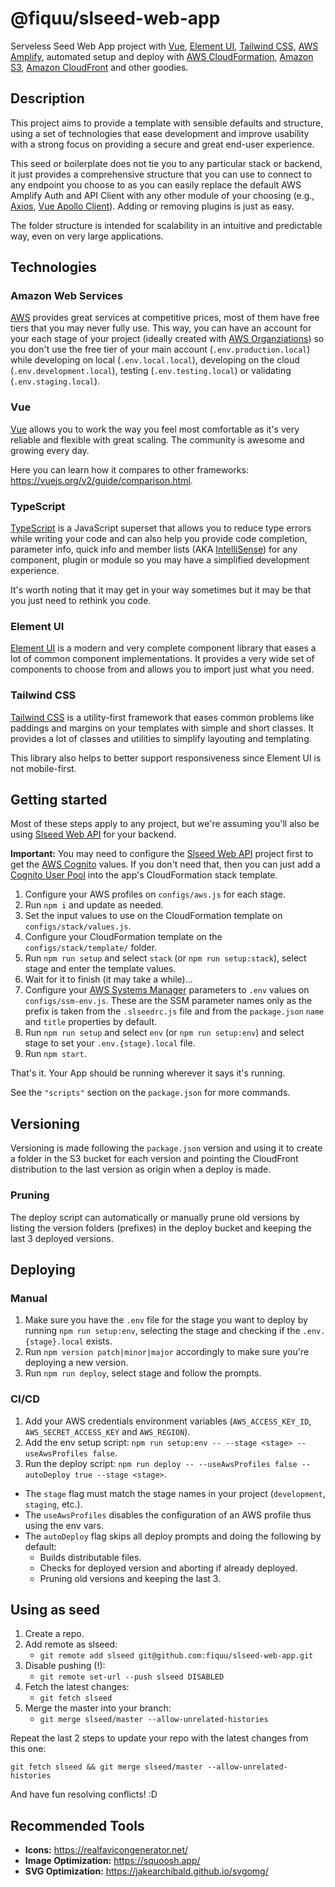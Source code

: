 # @fiquu/slseed-web-app

Serveless Seed Web App project with [Vue](https://vuejs.org), [Element UI](https://element.eleme.io/#/en-US), [Tailwind CSS](https://tailwindcss.com/), [AWS Amplify](https://aws.amazon.com/amplify/), automated setup and deploy with [AWS CloudFormation](https://aws.amazon.com/cloudformation/), [Amazon S3](https://aws.amazon.com/s3/), [Amazon CloudFront](https://aws.amazon.com/cloudfront/) and other goodies.

## Description

This project aims to provide a template with sensible defaults and structure, using a set of technologies that ease development and improve usability with a strong focus on providing a secure and great end-user experience.

This seed or boilerplate does not tie you to any particular stack or backend, it just provides a comprehensive structure that you can use to connect to any endpoint you choose to as you can easily replace the default AWS Amplify Auth and API Client with any other module of your choosing (e.g., [Axios](https://github.com/axios/axios), [Vue Apollo Client](https://hasura.io/learn/graphql/vue/apollo-client/)). Adding or removing plugins is just as easy.

The folder structure is intended for scalability in an intuitive and predictable way, even on very large applications.

## Technologies

### Amazon Web Services

[AWS](https://aws.amazon.com) provides great services at competitive prices, most of them have free tiers that you may never fully use. This way, you can have an account for your each stage of your project (ideally created with [AWS Organziations](https://aws.amazon.com/organizations)) so you don't use the free tier of your main account (`.env.production.local`) while developing on local (`.env.local.local`), developing on the cloud (`.env.development.local`), testing (`.env.testing.local`) or validating (`.env.staging.local`).

### Vue

[Vue](https://vuejs.org) allows you to work the way you feel most comfortable as it's very reliable and flexible with great scaling. The community is awesome and growing every day.

Here you can learn how it compares to other frameworks: https://vuejs.org/v2/guide/comparison.html.

### TypeScript

[TypeScript](https://www.typescriptlang.org) is a JavaScript superset that allows you to reduce type errors while writing your code and can also help you provide code completion, parameter info, quick info and member lists (AKA [IntelliSense](https://code.visualstudio.com/docs/editor/intellisense)) for any component, plugin or module so you may have a simplified development experience.

It's worth noting that it may get in your way sometimes but it may be that you just need to rethink you code.

### Element UI

[Element UI](https://element.eleme.io/#/en-US) is a modern and very complete component library that eases a lot of common component implementations. It provides a very wide set of components to choose from and allows you to import just what you need.

### Tailwind CSS

[Tailwind CSS](https://tailwindcss.com/) is a utility-first framework that eases common problems like paddings and margins on your templates with simple and short classes. It provides a lot of classes and utilities to simplify layouting and templating.

This library also helps to better support responsiveness since Element UI is not mobile-first.

## Getting started

Most of these steps apply to any project, but we're assuming you'll also be using [Slseed Web API](https://github.com/fiquu/slseed-web-api) for your backend.

**Important:** You may need to configure the [Slseed Web API](https://github.com/fiquu/slseed-web-api) project first to get the [AWS Cognito](https://aws.amazon.com/cognito/) values. If you don't need that, then you can just add a [Cognito User Pool](https://docs.aws.amazon.com/AWSCloudFormation/latest/UserGuide/aws-resource-cognito-userpool.html) into the app's CloudFormation stack template.

1. Configure your AWS profiles on `configs/aws.js` for each stage.
1. Run `npm i` and update as needed.
1. Set the input values to use on the CloudFormation template on `configs/stack/values.js`.
1. Configure your CloudFormation template on the `configs/stack/template/` folder.
1. Run `npm run setup` and select `stack` (or `npm run setup:stack`), select stage and enter the template values.
1. Wait for it to finish (it may take a while)...
1. Configure your [AWS Systems Manager](https://aws.amazon.com/systems-manager/) parameters to `.env` values on `configs/ssm-env.js`. These are the SSM parameter names only as the prefix is taken from the `.slseedrc.js` file and from the `package.json` `name` and `title` properties by default.
1. Run `npm run setup` and select `env` (or `npm run setup:env`) and select stage to set your `.env.{stage}.local` file.
1. Run `npm start`.

That's it. Your App should be running wherever it says it's running.

See the `"scripts"` section on the `package.json` for more commands.

## Versioning

Versioning is made following the `package.json` version and using it to create a folder in the S3 bucket for each version and pointing the CloudFront distribution to the last version as origin when a deploy is made.

### Pruning

The deploy script can automatically or manually prune old versions by listing the version folders (prefixes) in the deploy bucket and keeping the last 3 deployed versions.

## Deploying

### Manual

1. Make sure you have the `.env` file for the stage you want to deploy by running `npm run setup:env`, selecting the stage and checking if the `.env.{stage}.local` exists.
1. Run `npm version patch|minor|major` accordingly to make sure you're deploying a new version.
1. Run `npm run deploy`, select stage and follow the prompts.

### CI/CD

1. Add your AWS credentials environment variables (`AWS_ACCESS_KEY_ID`, `AWS_SECRET_ACCESS_KEY` and `AWS_REGION`).
1. Add the env setup script: `npm run setup:env -- --stage <stage> --useAwsProfiles false`.
1. Run the deploy script: `npm run deploy -- --useAwsProfiles false --autoDeploy true --stage <stage>`.

- The `stage` flag must match the stage names in your project (`development`, `staging`, etc.).
- The `useAwsProfiles` disables the configuration of an AWS profile thus using the env vars.
- The `autoDeploy` flag skips all deploy prompts and doing the following by default:
  - Builds distributable files.
  - Checks for deployed version and aborting if already deployed.
  - Pruning old versions and keeping the last 3.

## Using as seed

1. Create a repo.
1. Add remote as slseed:
    - `git remote add slseed git@github.com:fiquu/slseed-web-app.git`
1. Disable pushing (!):
    - `git remote set-url --push slseed DISABLED`
1. Fetch the latest changes:
    - `git fetch slseed`
1. Merge the master into your branch:
    - `git merge slseed/master --allow-unrelated-histories`

Repeat the last 2 steps to update your repo with the latest changes from this one:

`git fetch slseed && git merge slseed/master --allow-unrelated-histories`

And have fun resolving conflicts! :D

## Recommended Tools

- **Icons:** https://realfavicongenerator.net/
- **Image Optimization:** https://squoosh.app/
- **SVG Optimization:** https://jakearchibald.github.io/svgomg/
